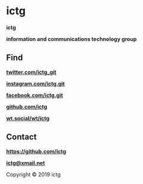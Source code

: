 # ictg
**ictg**

**information and communications technology group**

## Find

<strong><a href="https://twitter.com/ictg_git">twitter.com/ictg_git</a></strong>

<strong><a href="https://www.instagram.com/ictg.git/">instagram.com/ictg.git</a></strong>

<strong><a href="https://www.facebook.com/ictg.git">facebook.com/ictg.git</a></strong>

<strong><a href="https://github.com/ictg">github.com/ictg</a></strong>

<strong><a href="https://wt.social/wt/ictg">wt.social/wt/ictg</a></strong>

## Contact
**https://github.com/ictg**

**ictg@xmail.net**

Copyright © 2019 ictg
